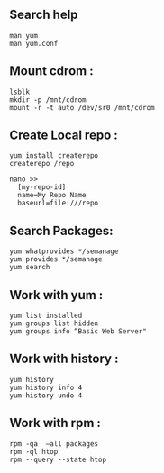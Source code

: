 
Search help
-----------

    man yum
    man yum.conf


Mount cdrom :
--------------

    lsblk
    mkdir -p /mnt/cdrom
    mount -r -t auto /dev/sr0 /mnt/cdrom

Create Local repo :
-------------------

    yum install createrepo
    createrepo /repo

    nano >>
      [my-repo-id]
      name=My Repo Name
      baseurl=file:///repo


Search Packages:
----------------

    yum whatprovides */semanage
    yum provides */semanage
    yum search


Work with yum :
---------------

    yum list installed
    yum groups list hidden
    yum groups info “Basic Web Server"

Work with history :
--------------------

    yum history
    yum history info 4 
    yum history undo 4 

Work with rpm :
---------------

    rpm -qa  —all packages
    rpm -ql htop
    rpm --query --state htop
